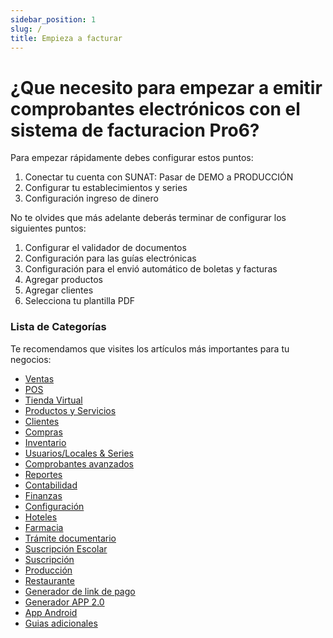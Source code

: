 ```yaml
---
sidebar_position: 1
slug: /
title: Empieza a facturar
---
```


# ¿Que necesito para empezar a emitir comprobantes electrónicos con el sistema de facturacion Pro6?

Para empezar rápidamente debes configurar estos puntos:
1. Conectar tu cuenta con SUNAT: Pasar de DEMO a PRODUCCIÓN
2. Configurar tu establecimientos y series
3. Configuración ingreso de dinero

No te olvides que más adelante deberás terminar de configurar los siguientes puntos:
1. Configurar el validador de documentos
2. Configuración para las guías electrónicas
3. Configuración para el envió automático de boletas y facturas
4. Agregar productos
5. Agregar clientes
6. Selecciona tu plantilla PDF


### Lista de Categorías
Te recomendamos que visites los artículos más importantes para tu negocios:
- [Ventas](./pro6/ventas)
- [POS](./pro6/pos)
- [Tienda Virtual](./pro6/tienda-virtual)
- [Productos y Servicios](./pro6/productos-servicios)
- [Clientes](./pro6/clientes)
- [Compras](./pro6/compras)
- [Inventario](./pro6/inventario)
- [Usuarios/Locales & Series](./pro6/usuarios-locales-series)
- [Comprobantes avanzados](./pro6/comprobantes-avanzados)
- [Reportes](./pro6/reportes)
- [Contabilidad](./pro6/contabilidad)
- [Finanzas](./pro6/finanzas)
- [Configuración](./pro6/configuracion)
- [Hoteles](./pro6/hoteles)
- [Farmacia](./pro6/farmacia)
- [Trámite documentario](./pro6/tramite-documentario)
- [Suscripción Escolar](./pro6/suscripcion-escolar)
- [Suscripción](./pro6/servicio-suscripcion)
- [Producción](./pro6/produccion)
- [Restaurante](./pro6/restaurante)
- [Generador de link de pago](./pro6/generador-link-pagos)
- [Generador APP 2.0](./pro6/generador-app-2)
- [App Android](./pro6/app-para-facturacion)
- [Guias adicionales](./pro6/guias-adicionales)